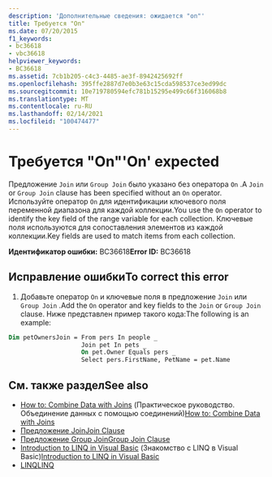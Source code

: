 ```yaml
---
description: 'Дополнительные сведения: ожидается "on"'
title: Требуется "On"
ms.date: 07/20/2015
f1_keywords:
- bc36618
- vbc36618
helpviewer_keywords:
- BC36618
ms.assetid: 7cb1b205-c4c3-4485-ae3f-8942425692ff
ms.openlocfilehash: 395ffe2887d7e0b3e63c15cda598537ce3ed99dc
ms.sourcegitcommit: 10e719780594efc781b15295e499c66f316068b8
ms.translationtype: MT
ms.contentlocale: ru-RU
ms.lasthandoff: 02/14/2021
ms.locfileid: "100474477"
---
```

# <a name="on-expected"></a><span data-ttu-id="1ff1c-103">Требуется "On"</span><span class="sxs-lookup"><span data-stu-id="1ff1c-103">'On' expected</span></span>

<span data-ttu-id="1ff1c-104">Предложение `Join` или `Group Join` было указано без оператора `On` .</span><span class="sxs-lookup"><span data-stu-id="1ff1c-104">A `Join` or `Group Join` clause has been specified without an `On` operator.</span></span> <span data-ttu-id="1ff1c-105">Используйте оператор `On` для идентификации ключевого поля переменной диапазона для каждой коллекции.</span><span class="sxs-lookup"><span data-stu-id="1ff1c-105">You use the `On` operator to identify the key field of the range variable for each collection.</span></span> <span data-ttu-id="1ff1c-106">Ключевые поля используются для сопоставления элементов из каждой коллекции.</span><span class="sxs-lookup"><span data-stu-id="1ff1c-106">Key fields are used to match items from each collection.</span></span>  
  
 <span data-ttu-id="1ff1c-107">**Идентификатор ошибки:** BC36618</span><span class="sxs-lookup"><span data-stu-id="1ff1c-107">**Error ID:** BC36618</span></span>  
  
## <a name="to-correct-this-error"></a><span data-ttu-id="1ff1c-108">Исправление ошибки</span><span class="sxs-lookup"><span data-stu-id="1ff1c-108">To correct this error</span></span>  
  
1. <span data-ttu-id="1ff1c-109">Добавьте оператор `On` и ключевые поля в предложение `Join` или `Group Join` .</span><span class="sxs-lookup"><span data-stu-id="1ff1c-109">Add the `On` operator and key fields to the `Join` or `Group Join` clause.</span></span> <span data-ttu-id="1ff1c-110">Ниже представлен пример такого кода:</span><span class="sxs-lookup"><span data-stu-id="1ff1c-110">The following is an example:</span></span>
  
```vb  
Dim petOwnersJoin = From pers In people _  
                    Join pet In pets _  
                    On pet.Owner Equals pers _  
                    Select pers.FirstName, PetName = pet.Name  
```  
  
## <a name="see-also"></a><span data-ttu-id="1ff1c-111">См. также раздел</span><span class="sxs-lookup"><span data-stu-id="1ff1c-111">See also</span></span>

- <span data-ttu-id="1ff1c-112">[How to: Combine Data with Joins](../programming-guide/language-features/linq/how-to-combine-data-with-linq-by-using-joins.md) (Практическое руководство. Объединение данных с помощью соединений)</span><span class="sxs-lookup"><span data-stu-id="1ff1c-112">[How to: Combine Data with Joins](../programming-guide/language-features/linq/how-to-combine-data-with-linq-by-using-joins.md)</span></span>
- [<span data-ttu-id="1ff1c-113">Предложение Join</span><span class="sxs-lookup"><span data-stu-id="1ff1c-113">Join Clause</span></span>](../language-reference/queries/join-clause.md)
- [<span data-ttu-id="1ff1c-114">Предложение Group Join</span><span class="sxs-lookup"><span data-stu-id="1ff1c-114">Group Join Clause</span></span>](../language-reference/queries/group-join-clause.md)
- <span data-ttu-id="1ff1c-115">[Introduction to LINQ in Visual Basic](../programming-guide/language-features/linq/introduction-to-linq.md) (Знакомство с LINQ в Visual Basic)</span><span class="sxs-lookup"><span data-stu-id="1ff1c-115">[Introduction to LINQ in Visual Basic](../programming-guide/language-features/linq/introduction-to-linq.md)</span></span>
- [<span data-ttu-id="1ff1c-116">LINQ</span><span class="sxs-lookup"><span data-stu-id="1ff1c-116">LINQ</span></span>](../programming-guide/language-features/linq/index.md)
